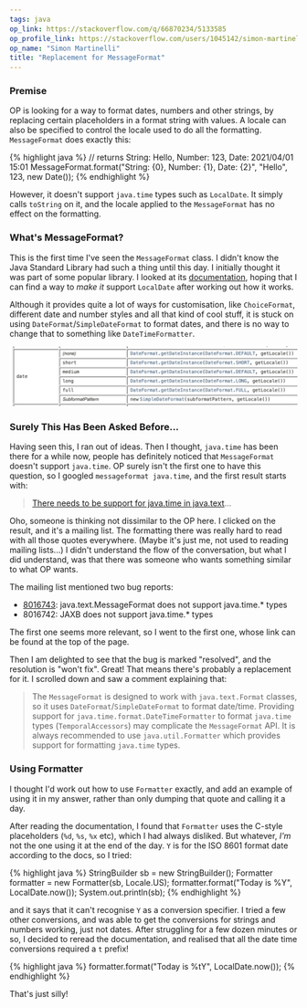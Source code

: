 ```yaml
---
tags: java
op_link: https://stackoverflow.com/q/66870234/5133585
op_profile_link: https://stackoverflow.com/users/1045142/simon-martinelli
op_name: "Simon Martinelli"
title: "Replacement for MessageFormat"
---
```


### Premise

OP is looking for a way to format dates, numbers and other strings, by replacing certain placeholders in a format string with values. A locale can also be specified to control the locale used to do all the formatting. `MessageFormat` does exactly this:

{% highlight java %}
// returns String: Hello, Number: 123, Date: 2021/04/01 15:01
MessageFormat.format("String: {0}, Number: {1}, Date: {2}", "Hello", 123, new Date());
{% endhighlight %}

However, it doesn't support `java.time` types such as `LocalDate`. It simply calls `toString` on it, and the locale applied to the `MessageFormat` has no effect on the formatting.

### What's MessageFormat?

This is the first time I've seen the `MessageFormat` class. I didn't know the Java Standard Library had such a thing until this day. I initially thought it was part of some popular library. I looked at its [documentation](https://docs.oracle.com/javase/7/docs/api/java/text/MessageFormat.html), hoping that I can find a way to _make it_ support `LocalDate` after working out how it works.

Although it provides quite a lot of ways for customisation, like `ChoiceFormat`, different date and number styles and all that kind of cool stuff, it is stuck on using `DateFormat`/`SimpleDateFormat` to format dates, and there is no way to change that to something like `DateTimeFormatter`.

![MessageFormat uses DateFormat and SimpleDateFormat](/assets/2021-03-30/1.png)

### Surely This Has Been Asked Before...

Having seen this, I ran out of ideas. Then I thought, `java.time` has been there for a while now, people has definitely noticed that `MessageFormat` doesn't support `java.time`. OP surely isn't the first one to have this question, so I googled `messageformat java.time`, and the first result starts with:

> [There needs to be support for java.time in java.text](http://mail.openjdk.java.net/pipermail/core-libs-dev/2013-December/023665.html)...

Oho, someone is thinking not dissimilar to the OP here. I clicked on the result, and it's a mailing list. The formatting there was really hard to read with all those quotes everywhere. (Maybe it's just me, not used to reading mailing lists...) I didn't understand the flow of the conversation, but what I did understand, was that there was someone who wants something similar to what OP wants.

The mailing list mentioned two bug reports:

- [8016743](https://bugs.openjdk.java.net/browse/JDK-8016743): java.text.MessageFormat does not support java.time.* types
- 8016742: JAXB does not support java.time.* types

The first one seems more relevant, so I went to the first one, whose link can be found at the top of the page.

Then I am delighted to see that the bug is marked "resolved", and the resolution is "won't fix". Great! That means there's probably a replacement for it. I scrolled down and saw a comment explaining that:

> The `MessageFormat` is designed to work with `java.text.Format` classes, so it uses `DateFormat`/`SimpleDateFormat` to format date/time. Providing support for `java.time.format.DateTimeFormatter` to format `java.time` types (`TemporalAccessors`) may complicate the `MessageFormat` API. It is always recommended to use `java.util.Formatter` which provides support for formatting `java.time` types.

### Using Formatter

I thought I'd work out how to use `Formatter` exactly, and add an example of using it in my answer, rather than only dumping that quote and calling it a day.

After reading the documentation, I found that `Formatter` uses the C-style placeholders (`%d`, `%s`, `%x` etc), which I had always disliked. But whatever, _I'm_ not the one using it at the end of the day. `Y` is for the ISO 8601 format date according to the docs, so I tried:

{% highlight java %}
StringBuilder sb = new StringBuilder();
Formatter formatter = new Formatter(sb, Locale.US);
formatter.format("Today is %Y", LocalDate.now());
System.out.println(sb);
{% endhighlight %}

and it says that it can't recognise `Y` as a conversion specifier. I tried a few other conversions, and was able to get the conversions for strings and numbers working, just not dates. After struggling for a few dozen minutes or so, I decided to reread the documentation, and realised that all the date time conversions required a `t` prefix!

{% highlight java %}
formatter.format("Today is %tY", LocalDate.now());
{% endhighlight %}

That's just silly!
